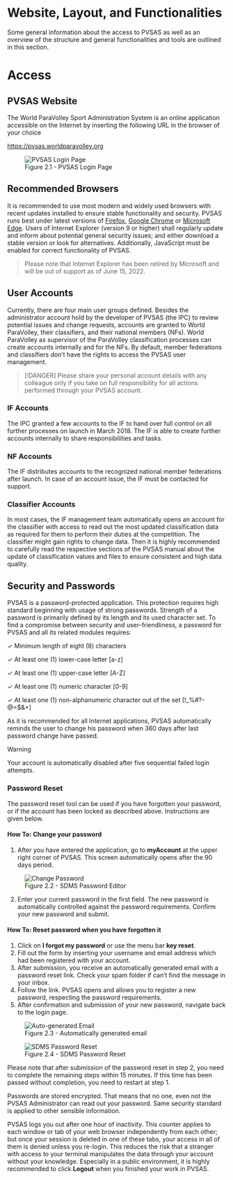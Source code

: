 # Website, Layout, and Functionalities

Some general information about the access to PVSAS as well as an overview of the structure and general functionalities and tools are outlined in this section.
# Access<!-- {docsify-ignore} -->

## PVSAS Website 
The World ParaVolley Sport Administration System is an online application accessible on the 
Internet by inserting the following URL in the browser of your choice

<p class="text-center">
  <a href="https://pvsas.worldparavolley.org" target="_blank">https://pvsas.worldparavolley.org</a>
</p>

<figure>
  <img src="_img/figures/2.1-pvsas-login-page.png" alt="PVSAS Login Page" class="screenshot">
  <figcaption>Figure 2.1 - PVSAS Login Page</figcaption>
</figure>

## Recommended Browsers 
It is recommended to use most modern and widely used browsers with recent updates 
installed to ensure stable functionality and security. PVSAS runs best under latest versions of [Firefox](https://www.mozilla.org/en-US/firefox/), [Google Chrome]([version](https://www.google.com/chrome/)) or [Microsoft Edge](https://www.microsoft.com/en-us/edge). Users of Internet Explorer (version 9 or higher) shall regularly update and inform about potential general security issues; and either download a 
stable version or look for alternatives. Additionally, JavaScript must be enabled for correct functionality of PVSAS.

> Please note that Internet Explorer has been retired by Microsoft and will be out of support as of June 15, 2022.

## User Accounts 
Currently, there are four main user groups defined. Besides the administrator account hold 
by the developer of PVSAS (the IPC) to review potential issues and change requests, 
accounts are granted to World ParaVolley, their classifiers, and their national members 
(NFs). World ParaVolley as supervisor of the ParaVolley classification processes can create 
accounts internally and for the NFs. By default, member federations and classifiers don’t 
have the rights to access the PVSAS user management. 

> [!DANGER]
> Please share your personal account details with any colleague only if you take on full responsibility for all actions performed through your PVSAS account.

### IF Accounts 
The IPC granted a few accounts to the IF to hand over full control on all further processes on 
launch in March 2018. The IF is able to create further accounts internally to share 
responsibilities and tasks.

### NF Accounts 
The IF distributes accounts to the recognized national member federations after launch. In 
case of an account issue, the IF must be contacted for support.

### Classifier Accounts 
In most cases, the IF management team automatically opens an account for the classifier 
with access to read out the most updated classification data as required for them to perform 
their duties at the competition. The classifier might gain rights to change data. Then it is 
highly recommended to carefully read the respective sections of the PVSAS manual about 
the update of classification values and files to ensure consistent and high data quality.

## Security and Passwords

PVSAS is a password-protected application. This protection requires high standard beginning with usage of strong passwords. Strength of a password is primarily defined by its length and its used character set. To find a compromise between security and user-friendliness, a password for PVSAS and all its related modules requires:

  &check; Minimum length of eight (8) characters

  &check; At least one (1) lower-case letter [a-z]

  &check; At least one (1) upper-case letter [A-Z]

  &check; At least one (1) numeric character [0-9]

  &check; At least one (1) non-alphanumeric character out of the set [!_%#?-@=$&+]

As it is recommended for all Internet applications, PVSAS automatically reminds the user to change his password when 360 days after last password change have passed.

> [!WARNING]
> Your account is automatically disabled after five sequential failed login attempts.

### Password Reset

The password reset tool can be used if you have forgotten your password, or if the account 
has been locked as described above. Instructions are given below.

#### How To: Change your password

1. After you have entered the application, go to **myAccount** at the upper right 
corner of PVSAS. This screen automatically opens after the 90 days period.


<figure>
<img src="_img/figures/2.2-sdms-password-editor.png" alt="Change Password" class="screenshot">
  <figcaption>Figure 2.2 - SDMS Password Editor</figcaption>
</figure>

2. Enter your current password in the first field. The new password is automatically 
controlled against the password requirements. Confirm your new password and 
submit.

#### How To: Reset password when you have forgotten it

1. Click on **I forgot my password** or use the menu bar **key reset**. 
2. Fill out the form by inserting your username and email address which had been 
registered with your account. 
3. After submission, you receive an automatically generated email with a password reset 
link. Check your spam folder if can’t find the message in your inbox. 
4. Follow the link. PVSAS opens and allows you to register a new password, respecting 
the password requirements. 
5. After confirmation and submission of your new password, navigate back to the login 
page.

<figure>
<img src="_img/figures/2.3-password-reset-email.png" alt="Auto-generated Email" class="screenshot">
  <figcaption>Figure 2.3 - Automatically generated email</figcaption>
</figure>

<figure>
<img src="_img/figures/2.4-password-reset.png" alt="SDMS Password Reset" class="screenshot">
  <figcaption>Figure 2.4 - SDMS Password Reset</figcaption>
</figure>

Please note that after submission of the password reset in step 2, you need to complete the 
remaining steps within 15 minutes. If this time has been passed without completion, you 
need to restart at step 1.

Passwords are stored encrypted. That means that no one, even not the PVSAS Administrator 
can read out your password. Same security standard is applied to other sensible information.

PVSAS logs you out after one hour of inactivity. This counter applies to each window or tab of 
your web browser independently from each other; but once your session is deleted in one of 
these tabs, your access in all of them is denied unless you re-login. This reduces the risk that 
a stranger with access to your terminal manipulates the data through your account without 
your knowledge. Especially in a public environment, it is highly recommended to click **Logout**
when you finished your work in PVSAS. 